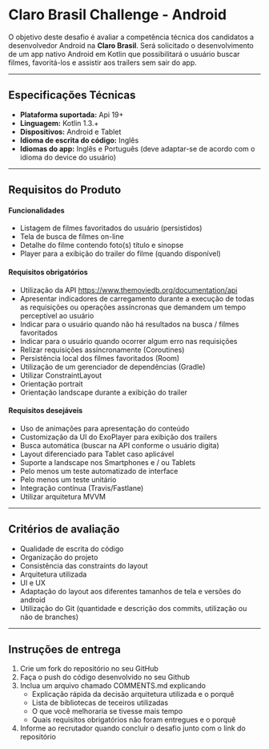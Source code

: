 Claro Brasil Challenge - Android
===================

O objetivo deste desafio é avaliar a competência técnica dos candidatos a desenvolvedor Android na **Claro Brasil**. Será solicitado o desenvolvimento de um app nativo Android em Kotlin que possibilitará o usuário buscar filmes, favoritá-los e assistir aos trailers sem sair do app.

----------

Especificações Técnicas
-------------

- **Plataforma suportada:** Api 19+
- **Linguagem:** Kotlin 1.3.+
- **Dispositivos:** Android e Tablet
- **Idioma de escrita do código:** Inglês
- **Idiomas do app:** Inglês e Português (deve adaptar-se de acordo com o idioma do device do usuário)

----------

Requisitos do Produto
-------------

#### Funcionalidades

 - Listagem de filmes favoritados do usuário (persistidos)
 - Tela de busca de filmes on-line
 - Detalhe do filme contendo foto(s) título e sinopse
 - Player para a exibição do trailer do filme (quando disponível)

#### Requisitos obrigatórios

 - Utilização da API https://www.themoviedb.org/documentation/api
 - Apresentar indicadores de carregamento durante a execução de todas as requisições ou operações assíncronas que demandem um tempo perceptível ao usuário
 - Indicar para o usuário quando não há resultados na busca / filmes favoritados
 - Indicar para o usuário quando ocorrer algum erro nas requisições
 - Relizar requisições assíncronamente (Coroutines)
 - Persistência local dos filmes favoritados (Room)
 - Utilização de um gerenciador de dependências (Gradle)
 - Utilizar ConstraintLayout
 - Orientação portrait
 - Orientação landscape durante a exibição do trailer
 
#### Requisitos desejáveis

 - Uso de animações para apresentação do conteúdo
 - Customização da UI do ExoPlayer para exibição dos trailers
 - Busca automática (buscar na API conforme o usuário digita)
 - Layout diferenciado para Tablet caso aplicável
 - Suporte a landscape nos Smartphones e / ou Tablets
 - Pelo menos um teste automatizado de interface
 - Pelo menos um teste unitário
 - Integração contínua (Travis/Fastlane)
 - Utilizar arquitetura MVVM

----------

Critérios de avaliação
-------------

 - Qualidade de escrita do código
 - Organização do projeto
 - Consistência das constraints do layout
 - Arquitetura utilizada
 - UI e UX
 - Adaptação do layout aos diferentes tamanhos de tela e versões do android
 - Utilização do Git (quantidade e descrição dos commits, utilização ou não de branches)

----------

Instruções de entrega
-------------

 1. Crie um fork do repositório no seu GitHub
 2. Faça o push do código desenvolvido no seu Github
 3. Inclua um arquivo chamado COMMENTS.md explicando
	 - Explicação rápida da decisão arquitetura utilizada e o porquê
	 - Lista de bibliotecas de teceiros utilizadas
	 - O que você melhoraria se tivesse mais tempo
	 - Quais requisitos obrigatórios não foram entregues e o porquê 
 4. Informe ao recrutador quando concluir o desafio junto com o link do repositório
